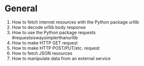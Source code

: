 <h1>General</h1>
<ol>
	<li>How to fetch internet resources with the Python package urllib</li>
	<li>How to decode urllib body response</li>
	<li>How to use the Python package requests #requestsiswaysimplerthanurllib</li>
	<li>How to make HTTP GET request</li>
	<li>How to make HTTP POST/PUT/etc. request</li>
	<li>How to fetch JSON resources</li>
	<li>How to manipulate data from an external service</li>
</ol>
